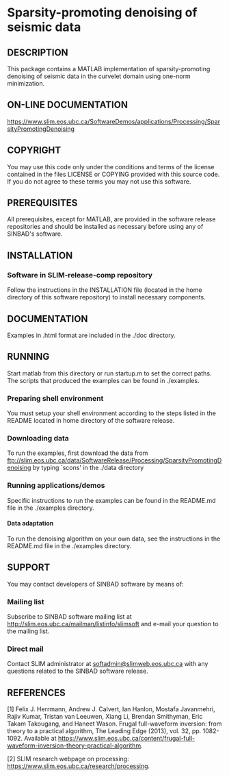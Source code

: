 # Sparsity-promoting denoising of seismic data

##  DESCRIPTION

This package contains a MATLAB implementation of sparsity-promoting
denoising of seismic data in the curvelet domain using one-norm
minimization.


##  ON-LINE DOCUMENTATION

https://www.slim.eos.ubc.ca/SoftwareDemos/applications/Processing/SparsityPromotingDenoising


##  COPYRIGHT

You may use this code only under the conditions and terms of the
license contained in the files LICENSE or COPYING provided with this
source code. If you do not agree to these terms you may not use this
software.


##  PREREQUISITES

All prerequisites, except for MATLAB, are provided in the software
release repositories and should be installed as necessary before using
any of SINBAD's software.


##  INSTALLATION

###  Software in SLIM-release-comp repository

Follow the instructions in the INSTALLATION file (located in the home
directory of this software repository) to install necessary
components.


##  DOCUMENTATION
 
Examples in .html format are included in the ./doc directory.


##  RUNNING

Start matlab from this directory or run startup.m to set the correct
paths. The scripts that produced the examples can be found in
./examples.

###  Preparing shell environment

You must setup your shell environment according to the steps listed in
the README located in home directory of the software release.

###  Downloading data

To run the examples, first download the data from
ftp://slim.eos.ubc.ca/data/SoftwareRelease/Processing/SparsityPromotingDenoising
by typing `scons' in the ./data directory

###  Running applications/demos

Specific instructions to run the examples can be found in the README.md
file in the ./examples directory.

####  Data adaptation

To run the denoising algorithm on your own data, see the instructions
in the README.md file in the ./examples directory.


##  SUPPORT

You may contact developers of SINBAD software by means of:

###  Mailing list

Subscribe to SINBAD software mailing list at
http://slim.eos.ubc.ca/mailman/listinfo/slimsoft and e-mail your
question to the mailing list.

###  Direct mail

Contact SLIM administrator at softadmin@slimweb.eos.ubc.ca with any
questions related to the SINBAD software release.


##  REFERENCES

[1] Felix J. Herrmann, Andrew J. Calvert, Ian Hanlon, Mostafa
Javanmehri, Rajiv Kumar, Tristan van Leeuwen, Xiang Li, Brendan
Smithyman, Eric Takam Takougang, and Haneet Wason. Frugal
full-waveform inversion: from theory to a practical algorithm, The
Leading Edge (2013), vol. 32, pp. 1082-1092. Available at
https://www.slim.eos.ubc.ca/content/frugal-full-waveform-inversion-theory-practical-algorithm.

[2] SLIM research webpage on processing: https://www.slim.eos.ubc.ca/research/processing.

